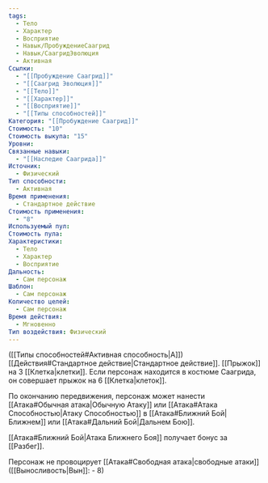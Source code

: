 ```yaml
---
tags:
  - Тело
  - Характер
  - Восприятие
  - Навык/ПробуждениеСаагрид
  - Навык/СаагридЭволюция
  - Активная
Ссылки:
  - "[[Пробуждение Саагрид]]"
  - "[[Саагрид Эволюция]]"
  - "[[Тело]]"
  - "[[Характер]]"
  - "[[Восприятие]]"
  - "[[Типы способностей]]"
Категория: "[[Пробуждение Саагрид]]"
Стоимость: "10"
Стоимость выкупа: "15"
Уровни: 
Связанные навыки:
  - "[[Наследие Саагрида]]"
Источник:
  - Физический
Тип способности:
  - Активная
Время применения:
  - Стандартное действие
Стоимость применения:
  - "8"
Используемый пул: 
Стоимость пула: 
Характеристики:
  - Тело
  - Характер
  - Восприятие
Дальность:
  - Сам персонаж
Шаблон:
  - Сам персонаж
Количество целей:
  - Сам персонаж
Время действия:
  - Мгновенно
Тип воздействия: Физический
---
```

([[Типы способностей#Активная способность|А]]) [[Действия#Стандартное действие|Стандартное действие]]. [[Прыжок]] на 3 [[Клетка|клетки]]. Если персонаж находится в костюме Саагрида, он совершает прыжок на 6 [[Клетка|клеток]]. 

По окончанию передвижения, персонаж может нанести [[Атака#Обычная атака|Обычную Атаку]] или [[Атака#Атака Способностью|Атаку Способностью]] в [[Атака#Ближний Бой|Ближнем]] или [[Атака#Дальний Бой|Дальнем Бою]]. 

[[Атака#Ближний Бой|Атака  Ближнего Боя]] получает бонус за [[Разбег]].

Персонаж не провоцирует [[Атака#Свободная атака|свободные атаки]] ([[Выносливость|Вын]]: - 8)